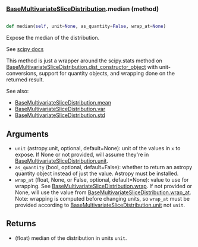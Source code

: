 ### [BaseMultivariateSliceDistribution](BaseMultivariateSliceDistribution.md).median (method)


```py

def median(self, unit=None, as_quantity=False, wrap_at=None)

```



Expose the median of the distribution.

See [scipy docs](https://docs.scipy.org/doc/scipy/reference/generated/scipy.stats.rv_continuous.median.html)

This method is just a wrapper around the scipy.stats method on
[BaseMultivariateSliceDistribution.dist_constructor_object](BaseMultivariateSliceDistribution.dist_constructor_object.md) with unit-conversions, support for
quantity objects, and wrapping done on the returned result.

See also:
* [BaseMultivariateSliceDistribution.mean](BaseMultivariateSliceDistribution.mean.md)
* [BaseMultivariateSliceDistribution.var](BaseMultivariateSliceDistribution.var.md)
* [BaseMultivariateSliceDistribution.std](BaseMultivariateSliceDistribution.std.md)

Arguments
----------
* `unit` (astropy.unit, optional, default=None): unit of the values
    in `x` to expose.  If None or not provided, will assume they're in
    [BaseMultivariateSliceDistribution.unit](BaseMultivariateSliceDistribution.unit.md).
* `as_quantity` (bool, optional, default=False): whether to return an
    astropy quantity object instead of just the value.  Astropy must
    be installed.
* `wrap_at` (float, None, or False, optional, default=None): value to
    use for wrapping.  See [BaseMultivariateSliceDistribution.wrap](BaseMultivariateSliceDistribution.wrap.md).  If not provided or None,
    will use the value from [BaseMultivariateSliceDistribution.wrap_at](BaseMultivariateSliceDistribution.wrap_at.md).  Note: wrapping is
    computed before changing units, so `wrap_at` must be provided
    according to [BaseMultivariateSliceDistribution.unit](BaseMultivariateSliceDistribution.unit.md) not `unit`.

Returns
---------
* (float) median of the distribution in units `unit`.

